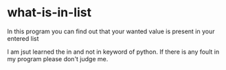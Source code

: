 # what-is-in-list
In this program you can find out that your wanted value is present in your entered list



I am jsut learned the in and not in keyword of python.
If there is any foult in my program please don't judge me.
